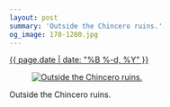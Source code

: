 ```yaml
---
layout: post
summary: 'Outside the Chincero ruins.'
og_image: 178-1280.jpg
---
```


<div class="post">
 <time>
  <a href="/178">
   {{ page.date | date: "%B %-d, %Y" }}
  </a>
 </time>
 <a href="/178">
  <figure data-taken="11/14/2013">
   <img alt="Outside the Chincero ruins." sizes="(min-width: 700px) 50vw, calc(100vw - 2rem)" src="{{ site.assets_url }}/178-640.jpg" srcset="{{ site.assets_url }}/178-1280.jpg 1280w, {{ site.assets_url }}/178-960.jpg 960w, {{ site.assets_url }}/178-640.jpg 640w, {{ site.assets_url }}/178-320.jpg 320w"/>
  </figure>
 </a>
 <span>
  Outside the Chincero ruins.
 </span>
</div>
